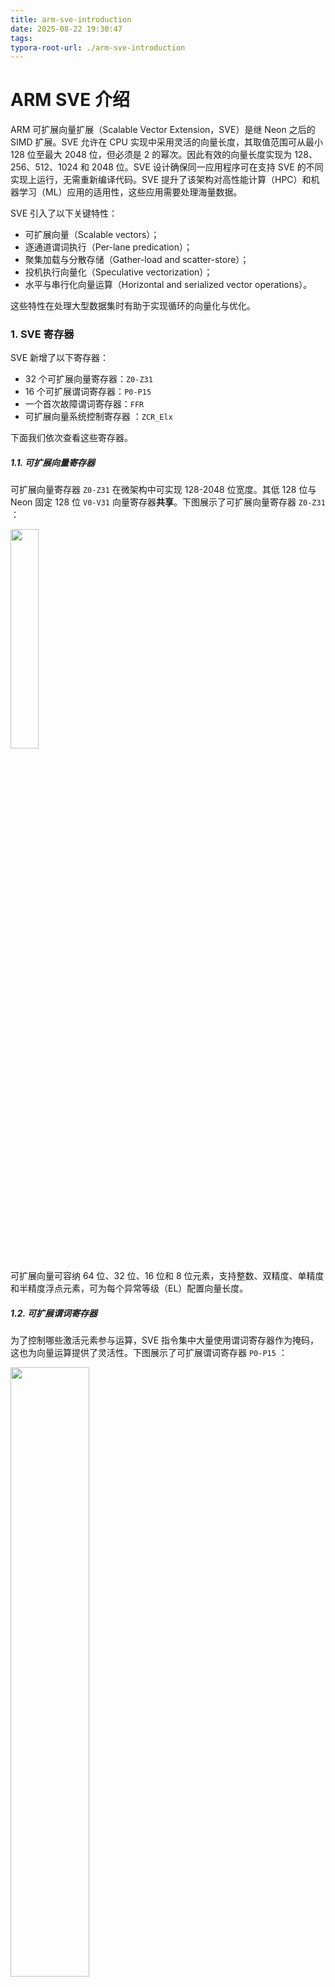 ```yaml
---
title: arm-sve-introduction
date: 2025-08-22 19:30:47
tags:
typora-root-url: ./arm-sve-introduction
---
```


# ARM SVE 介绍

ARM 可扩展向量扩展（Scalable Vector Extension，SVE）是继 Neon 之后的 SIMD 扩展。SVE 允许在 CPU 实现中采用灵活的向量长度，其取值范围可从最小 128 位至最大 2048 位，但必须是 2 的幂次。因此有效的向量长度实现为 128、256、512、1024 和 2048 位。SVE 设计确保同一应用程序可在支持 SVE 的不同实现上运行，无需重新编译代码。SVE 提升了该架构对高性能计算（HPC）和机器学习（ML）应用的适用性，这些应用需要处理海量数据。

SVE 引入了以下关键特性：

- 可扩展向量（Scalable vectors）；
- 逐通道谓词执行（Per-lane predication）；
- 聚集加载与分散存储（Gather-load and scatter-store）；
- 投机执行向量化（Speculative vectorization）；
- 水平与串行化向量运算（Horizontal and serialized vector operations）。

这些特性在处理大型数据集时有助于实现循环的向量化与优化。

### 1. SVE 寄存器

SVE 新增了以下寄存器：

- 32 个可扩展向量寄存器：`Z0-Z31`
- 16 个可扩展谓词寄存器：`P0-P15`
- 一个首次故障谓词寄存器：`FFR`
- 可扩展向量系统控制寄存器 ：`ZCR_Elx`

下面我们依次查看这些寄存器。

##### 1.1. 可扩展向量寄存器

可扩展向量寄存器 `Z0-Z31` 在微架构中可实现 128-2048 位宽度。其低 128 位与 Neon 固定 128 位 `V0-V31` 向量寄存器**共享**。下图展示了可扩展向量寄存器 `Z0-Z31` ：

<img src="1.png" width="30%">

可扩展向量可容纳 64 位、32 位、16 位和 8 位元素，支持整数、双精度、单精度和半精度浮点元素，可为每个异常等级（EL）配置向量长度。

##### 1.2. 可扩展谓词寄存器

为了控制哪些激活元素参与运算，SVE 指令集中大量使用谓词寄存器作为掩码，这也为向量运算提供了灵活性。下图展示了可扩展谓词寄存器 `P0-P15` ：

<img src="2.png" width="50%">

谓词寄存器通常作为数据操作的位掩码使用，每个谓词寄存器的长度是 `Zx` 的 1/8，`P0-P7` 是用于加载、存储和算术运算的控制谓词，`P8-P15` 是用于循环管理的额外谓词。

##### 1.3. 首次故障谓词寄存器

首故障寄存器（FFR）是一个特殊的谓词寄存器，由首故障加载和存储指令进行设置，用于指示每个元素的加载和存储操作的成功程度。FFR 旨在支持投机内存访问，这在许多情况下使向量化更容易且更安全。

##### 1.4. 可扩展向量系统控制寄存器

在已实现的最大向量长度范围内，还可以通过 `ZCR_Elx` 寄存器为每个异常级别配置向量长度。向量长度可以是 128 位至已实现的最大非流式 SVE 向量长度之间的任意 2 的幂次方值。

特权异常级别可通过可扩展向量控制寄存器 `ZCR_El1` 、 `ZCR_El2` 和 `ZCR_El3` 的 `LEN` 字段，来约束该异常级别及更低特权异常级别的向量长度：

<img src="3.png" width="20%">

可扩展向量系统控制寄存器指示 SVE 实现特性：`ZCR_Elx.LEN` 字段用于当前及更低异常级别的向量长度，其他位保留供未来使用。

### 2. SVE 汇编语法

SVE 汇编语法格式由<u>操作码</u>、<u>目标寄存器</u>、<u>谓词寄存器</u>（若指令支持谓词掩码）以及<u>输入操作符</u>组成。以下指令示例展示了该格式的具体细节。

**示例1：**

```assembly
LDFF1D {<Zt>.D}, <Pg>/Z, [<Xn|SP>, <Zm>.D, LSL #3]
```

其中：

- `<Zt>` 是向量，可以是  `Z0-Z31`；
- `<Zt>.D` 和 `<Zm>.D` 指定目标向量和操作数向量的元素类型，无需指定元素数量；
- `<Pg>` 是谓词，可以是  `P0-P15`；
- `/Z` 是清零谓词化；
- `<Zm>` 指定了聚集加载地址模式的偏移量。

**示例2：**

```assembly
ADD <Zdn>.<T>, <Pg>/M, <Zdn>.<T>, <Zm>.<T>
```

其中：

- `/M` 是合并谓词；
- `<Zdn>` 既是目标寄存器也是输入操作数之一。为方便起见，指令语法在两处都显示为 `<Zdn>` 。在汇编编码中，为简化处理，它们仅被编码一次。

**示例3：**

```assembly
ORRS <Pd>.B, <Pg>.Z, <Pn>.B, <Pm>.B
```

- `S` 是对谓词条件标志 NZCV 的新解释；
- `<Pg>` 是一个支配谓词，在示例操作中充当“位掩码”的角色。

### 3. 逐通道谓词执行

为支持对选定元素的灵活操作，SVE 引入了 16 个控制谓词寄存器 `P0-P15` ，用于指示向量激活通道的有效操作。例如：

```assembly
ADD Z0.D, P0/M, Z0.D, Z1.D
```

上述指令将激活元素 Z0 和 Z1 相加，并将结果放入 Z0。P0 表示操作数中哪些元素是激活状态和非激活状态。P0 后的 M 表示合并（Merge），这表示非激活元素将被合并，因此 Z0 的非激活元素在加法操作后仍保持其原始值。

（不知道怎么翻译 Merge，其表示 Z0 中对应元素不参与运算，保持原有的内容不变。）

<img src="4.png" width="40%">

如果 P0 后是 `/Z`，这表示置零，那么目标寄存器的非激活元素在操作后将变为零。例如：

```assembly
CPY Z0.B, P0/Z, #0xFF
```

上述指令将带符号整数 0xFF 复制到 Z0，其中 Z0.B 的非激活元素将被设置为 0。

<img src="5.png" width="70%">

### 4. 聚集加载与分散存储

SVE 中的寻址模式允许在聚集加载和分散存储指令中将向量用作基地址和偏移量，从而实现非连续内存位置的访问。例如：

```assembly
LD1SB  Z0.S, P0/Z, [Z1.S]
```

上述指令从由向量 Z1 的每个 32 位元素生成的基地址中加载有符号字节，放置到 Z0 中激活的 32 位元素中。

```assembly
LD1SB  Z0.D, P0/Z, [X0, Z1.D]
```

上述指令从由 64 位 X0 标量作为基地址、Z1 的每个 64 位元素作为偏移所生成的地址中加载有符号字节，放置到 Z0 中激活的 32 位元素中。

以下示例展示了 `LD1SB Z0.S, P0/Z, [Z1.S],` 的加载操作，其中 `P0Z1` 包含分散地址。加载完成后，每个 `Z0.S` 的最低字节将使用从分散内存位置获取的数据进行更新。

<img src="6.png" width="70%">

### 5. 谓词驱动的循环控制与管理

作为 SVE 的核心特性，谓词不仅能够灵活控制向量运算的各个元素，还支持谓词驱动的循环控制。谓词驱动的循环控制与管理使循环控制既高效又灵活。该特性通过在谓词寄存器中记录激活与非激活元素的索引，消除了处理部分向量额外循环头尾的开销。谓词驱动的循环控制与管理意味着，在后续循环迭代中，只有激活元素会执行预期操作。例如：

```assembly
WHILEL0 P0.S, x8, x9
B.FIRST Loop_start
```

第一条指令生成 P0 中的谓词，从最低编号的元素开始为真，直到第一个无符号标量操作数 X8 的自增值大于等于第二个标量操作数 X9，然后变为假，直到最高编号的元素。

`B.FIRST`（等同于B.MI）与 `B.NFRST`（等同于B.PL）通常用于判断上述指令生成的 P0 的第一个元素所代表的谓词，决定是否进行分支，以作为循环的结束条件或继续条件。

<img src="7.png" width="70%">

### 6. 面向软件管理投机的向量分区

投机加载对传统向量的内存读取带来挑战，若读取过程中某些元素发生故障，难以撤销加载操作并追踪哪些元素加载失败。Neon 不支持投机加载。为实现向量的投机加载（例如 `LDRFF` ），SVE 引入了首故障向量加载指令。为允许向量访问跨越无效页面，SVE 还引入了首故障谓词寄存器（FFR）。当使用首故障向量加载指令向 SVE 向量加载数据时，FFR 寄存器会更新每个元素的加载成功或失败结果。发生加载故障时，FFR 会立即标记对应元素，将其余元素标记为 0 或（谓词为）假，且不会触发异常。通常使用 `RDFFR` 指令读取 FFR 状态。当首元素为假时， `RDFFR` 指令结束迭代；若首元素为真，则 `RDFFR` 指令继续迭代。FFR 长度与谓词向量相同，其值可通过 `SETFFR` 指令初始化。 以下示例使用 `LDFF1D` 从内存读取数据，同时 FFR 会相应更新：

```assembly
LDFF1D Z0.D, P0/Z, [Z1.D, #0]
```

上述指令从由向量 Z1 生成的基地址加上 0 生成的内存地址中，将双字首次故障行为收集到 Z0 的激活元素中。非激活元素不会读取设备内存或生成故障信号，并在目标向量中设置为 0。从有效内存的成功加载将使 FFR 中的元素设置为真。首次故障的加载将使相应的元素设置为 0、FFR 中的其余元素为假。

<img src="8.png" width="70%">

### 7. 扩展浮点与水平归约运算

为支持向量中的高效归约操作并满足不同的精度要求，SVE 增强了浮点与水平归约运算。这些指令可能采用顺序或基于树结构的浮点归约排序方式，其中操作顺序可能导致不同的舍入结果。这些操作在结果可重复性与性能之间进行权衡。例如：

```assembly
FADDA  D0, P0/M, D1, Z2.D
```

上述指令从源向量中按严格顺序从低到高添加浮点数，并将结果累加到 SIMD&FP 标量寄存器中。该示例指令将 D1 和 Z2.D 中所有激活元素相加，并将结果放入标量寄存器 D0 中。向量元素严格按从低到高的顺序处理，源标量 D1 提供初始值。

FADDA 会忽略源向量中的非激活元素，而 FADDV 将执行递归成对累加并结果放入标量寄存器。

<img src="9.png" width="70%">
